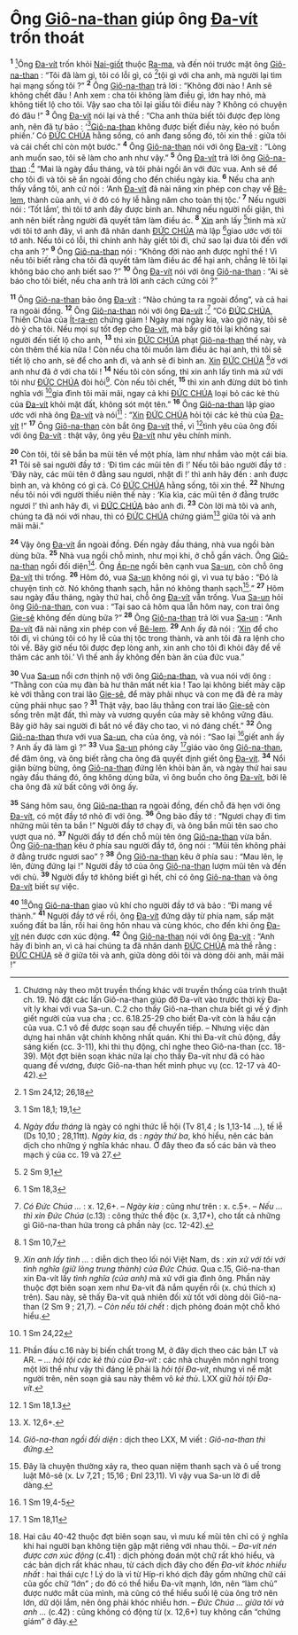 # Ông [Giô-na-than]() giúp ông [Đa-vít]() trốn thoát
<sup><b>1</b></sup> [^1]Ông [Đa-vít]() trốn khỏi [Nai-giốt]() thuộc [Ra-ma](), và đến nói trước mặt ông [Giô-na-than]() : “Tôi đã làm gì, tôi có lỗi gì, có [^1*]tội gì với cha anh, mà người lại tìm hại mạng sống tôi ?” <sup><b>2</b></sup> Ông [Giô-na-than]() trả lời : “Không đời nào ! Anh sẽ không chết đâu ! Anh xem : cha tôi không làm điều gì, lớn hay nhỏ, mà không tiết lộ cho tôi. Vậy sao cha tôi lại giấu tôi điều này ? Không có chuyện đó đâu !” <sup><b>3</b></sup> Ông [Đa-vít]() nói lại và thề : “Cha anh thừa biết tôi được đẹp lòng anh, nên đã tự bảo : ‘[^2*][Giô-na-than]() không được biết điều này, kẻo nó buồn phiền.’ Có [ĐỨC CHÚA]() hằng sống, có anh đang sống đó, tôi xin thề : giữa tôi và cái chết chỉ còn một bước.” <sup><b>4</b></sup> Ông [Giô-na-than]() nói với ông [Đa-vít]() : “Lòng anh muốn sao, tôi sẽ làm cho anh như vậy.” <sup><b>5</b></sup> Ông [Đa-vít]() trả lời ông [Giô-na-than]() :[^2] “Mai là ngày đầu tháng, và tôi phải ngồi ăn với đức vua. Anh sẽ để cho tôi đi và tôi sẽ ẩn ngoài đồng cho đến chiều ngày kia. <sup><b>6</b></sup> Nếu cha anh thấy vắng tôi, anh cứ nói : ‘Anh [Đa-vít]() đã nài nãng xin phép con chạy về [Bê-lem](), thành của anh, vì ở đó có hy lễ hằng năm cho toàn thị tộc.’ <sup><b>7</b></sup> Nếu người nói : ‘Tốt lắm’, thì tôi tớ anh đây được bình an. Nhưng nếu người nổi giận, thì anh nên biết rằng người đã quyết tâm làm điều ác. <sup><b>8</b></sup> [Xin]() anh lấy [^3*]tình mà xử với tôi tớ anh đây, vì anh đã nhân danh [ĐỨC CHÚA]() mà lập [^4*]giao ước với tôi tớ anh. Nếu tôi có lỗi, thì chính anh hãy giết tôi đi, chứ sao lại đưa tôi đến với cha anh ?” <sup><b>9</b></sup> Ông [Giô-na-than]() nói : “Không đời nào anh được nghĩ thế ! Vì nếu tôi biết rằng cha tôi đã quyết tâm làm điều ác để hại anh, chẳng lẽ tôi lại không báo cho anh biết sao ?” <sup><b>10</b></sup> Ông [Đa-vít]() nói với ông [Giô-na-than]() : “Ai sẽ báo cho tôi biết, nếu cha anh trả lời anh cách cứng cỏi ?”

<sup><b>11</b></sup> Ông [Giô-na-than]() bảo ông [Đa-vít]() : “Nào chúng ta ra ngoài đồng”, và cả hai ra ngoài đồng. <sup><b>12</b></sup> Ông [Giô-na-than]() nói với ông [Đa-vít]() :[^3] “Có [ĐỨC CHÚA](), Thiên Chúa của [Ít-ra-en]() chứng giám ! Ngày mai ngày kia, vào giờ này, tôi sẽ dò ý cha tôi. Nếu mọi sự tốt đẹp cho [Đa-vít](), mà bấy giờ tôi lại không sai người đến tiết lộ cho anh, <sup><b>13</b></sup> thì xin [ĐỨC CHÚA]() phạt [Giô-na-than]() thế này, và còn thêm thế kia nữa ! Còn nếu cha tôi muốn làm điều ác hại anh, thì tôi sẽ tiết lộ cho anh, sẽ để cho anh đi, và anh sẽ đi bình an. [Xin]() [ĐỨC CHÚA]() [^5*]ở với anh như đã ở với cha tôi ! <sup><b>14</b></sup> Nếu tôi còn sống, thì xin anh lấy tình mà xử với tôi như [ĐỨC CHÚA]() đòi hỏi[^4]. Còn nếu tôi chết, <sup><b>15</b></sup> thì xin anh đừng dứt bỏ tình nghĩa với [^6*]gia đình tôi mãi mãi, ngay cả khi [ĐỨC CHÚA]() loại bỏ các kẻ thù của [Đa-vít]() khỏi mặt đất, không sót một tên.” <sup><b>16</b></sup> Ông [Giô-na-than]() lập giao ước với nhà ông [Đa-vít]() và nói[^5] : “[Xin]() [ĐỨC CHÚA]() hỏi tội các kẻ thù của [Đa-vít]() !” <sup><b>17</b></sup> Ông [Giô-na-than]() còn bắt ông [Đa-vít]() thề, vì [^7*]tình yêu của ông đối với ông [Đa-vít]() : thật vậy, ông yêu [Đa-vít]() như yêu chính mình.

<sup><b>20</b></sup> Còn tôi, tôi sẽ bắn ba mũi tên về một phía, làm như nhắm vào một cái bia. <sup><b>21</b></sup> Tôi sẽ sai người đầy tớ : ‘Đi tìm các mũi tên đi !’ Nếu tôi bảo người đầy tớ : ‘Đây này, các mũi tên ở đằng sau ngươi, nhặt đi !’ thì anh hãy đến : anh được bình an, và không có gì cả. Có [ĐỨC CHÚA]() hằng sống, tôi xin thề. <sup><b>22</b></sup> Nhưng nếu tôi nói với người thiếu niên thế này : ‘Kia kìa, các mũi tên ở đằng trước ngươi !’ thì anh hãy đi, vì [ĐỨC CHÚA]() bảo anh đi. <sup><b>23</b></sup> Còn lời mà tôi và anh, chúng ta đã nói với nhau, thì có [ĐỨC CHÚA]() chứng giám[^8] giữa tôi và anh mãi mãi.”

<sup><b>24</b></sup> Vậy ông [Đa-vít]() ẩn ngoài đồng. Đến ngày đầu tháng, nhà vua ngồi bàn dùng bữa. <sup><b>25</b></sup> Nhà vua ngồi chỗ mình, như mọi khi, ở chỗ gần vách. Ông [Giô-na-than]() ngồi đối diện[^9]. Ông [Áp-ne]() ngồi bên cạnh vua [Sa-un](), còn chỗ ông [Đa-vít]() thì trống. <sup><b>26</b></sup> Hôm đó, vua [Sa-un]() không nói gì, vì vua tự bảo : “Đó là chuyện tình cờ. Nó không thanh sạch, hẳn nó không thanh sạch[^10].” <sup><b>27</b></sup> Hôm sau ngày đầu tháng, ngày thứ hai, chỗ ông [Đa-vít]() vẫn trống. Vua [Sa-un]() hỏi ông [Giô-na-than](), con vua : “Tại sao cả hôm qua lẫn hôm nay, con trai ông [Gie-sê]() không đến dùng bữa ?” <sup><b>28</b></sup> Ông [Giô-na-than]() trả lời vua [Sa-un]() : “Anh [Đa-vít]() đã nài nãng xin phép con về [Bê-lem](). <sup><b>29</b></sup> Anh ấy đã nói : ‘[Xin]() để cho tôi đi, vì chúng tôi có hy lễ của thị tộc trong thành, và anh tôi đã ra lệnh cho tôi về. Bây giờ nếu tôi được đẹp lòng anh, xin anh cho tôi đi khỏi đây để về thăm các anh tôi.’ Vì thế anh ấy không đến bàn ăn của đức vua.”

<sup><b>30</b></sup> Vua [Sa-un]() nổi cơn thịnh nộ với ông [Giô-na-than](), và vua nói với ông : “Thằng con của mụ đàn bà hư thân mất nết kia ! Tao lại không biết mày cặp kè với thằng con trai lão [Gie-sê](), để mày phải nhục và con mẹ đã đẻ ra mày cũng phải nhục sao ? <sup><b>31</b></sup> Thật vậy, bao lâu thằng con trai lão [Gie-sê]() còn sống trên mặt đất, thì mày và vương quyền của mày sẽ không vững đâu. Bây giờ hãy sai người đi bắt nó về đây cho tao, vì nó đáng chết.” <sup><b>32</b></sup> Ông [Giô-na-than]() thưa với vua [Sa-un](), cha của ông, và nói : “Sao lại [^8*]giết anh ấy ? Anh ấy đã làm gì ?” <sup><b>33</b></sup> Vua [Sa-un]() phóng cây [^9*]giáo vào ông [Giô-na-than](), để đâm ông, và ông biết rằng cha ông đã quyết định giết ông [Đa-vít](). <sup><b>34</b></sup> Nổi giận bừng bừng, ông [Giô-na-than]() đứng lên khỏi bàn ăn, và ngày thứ hai sau ngày đầu tháng đó, ông không dùng bữa, vì ông buồn cho ông [Đa-vít](), bởi lẽ cha ông đã xử bất công với ông ấy.

<sup><b>35</b></sup> Sáng hôm sau, ông [Giô-na-than]() ra ngoài đồng, đến chỗ đã hẹn với ông [Đa-vít](), có một đầy tớ nhỏ đi với ông. <sup><b>36</b></sup> Ông bảo đầy tớ : “Ngươi chạy đi tìm những mũi tên ta bắn !” Người đầy tớ chạy đi, và ông bắn mũi tên sao cho vượt qua nó. <sup><b>37</b></sup> Người đầy tớ đến chỗ mũi tên ông [Giô-na-than]() vừa bắn. Ông [Giô-na-than]() kêu ở phía sau người đầy tớ, ông nói : “Mũi tên không phải ở đằng trước ngươi sao” ? <sup><b>38</b></sup> Ông [Giô-na-than]() kêu ở phía sau : “Mau lên, lẹ lên, đừng đứng lại !” Người đầy tớ của ông [Giô-na-than]() lượm mũi tên và đến với chủ. <sup><b>39</b></sup> Người đầy tớ không biết gì hết, chỉ có ông [Giô-na-than]() và ông [Đa-vít]() biết sự việc.

<sup><b>40</b></sup> [^11]Ông [Giô-na-than]() giao vũ khí cho người đầy tớ và bảo : “Đi mang về thành.” <sup><b>41</b></sup> Người đầy tớ về rồi, ông [Đa-vít]() đứng dậy từ phía nam, sấp mặt xuống đất ba lần, rồi hai ông hôn nhau và cùng khóc, cho đến khi ông [Đa-vít]() nén được cơn xúc động. <sup><b>42</b></sup> Ông [Giô-na-than]() nói với ông [Đa-vít]() : “Anh hãy đi bình an, vì cả hai chúng ta đã nhân danh [ĐỨC CHÚA]() mà thề rằng : [ĐỨC CHÚA]() sẽ ở giữa tôi và anh, giữa dòng dõi tôi và dòng dõi anh, mãi mãi !”

[^1]: Chương này theo một truyền thống khác với truyền thống của trình thuật ch. 19. Nó đặt các lần Giô-na-than giúp đỡ Đa-vít vào trước thời kỳ Đa-vít ly khai với vua Sa-un. C.2 cho thấy Giô-na-than chưa biết gì về ý định giết người của vua cha ; cc. 6.18.25-29 cho biết Đa-vít còn là hầu cận của vua. C.1 vô đề được soạn sau để chuyển tiếp. – Nhưng việc dàn dựng hai nhân vật chính không nhất quán. Khi thì Đa-vít chủ động, đầy sáng kiến (cc. 3-11), khi thì thụ động, chỉ nghe theo Giô-na-than (cc. 18-39). Một đợt biên soạn khác nữa lại cho thấy Đa-vít như đã có hào quang đế vương, được Giô-na-than hết mình phục vụ (cc. 12-17 và 40-42).
[^2]: *Ngày đầu tháng* là ngày có nghi thức lễ hội (Tv 81,4 ; Is 1,13-14 ...), tế lễ (Ds 10,10 ; 28,11tt). *Ngày kia*, ds : *ngày thứ ba*, khó hiểu, nên các bản dịch cho những ý nghĩa khác nhau. Ở đây theo đa số các bản và theo mạch ý của cc. 19 và 27.
[^3]: *Có Đức Chúa ...* : x. 12,6+. – *Ngày kia* : cũng như trên : x. c.5+. – *Nếu ... thì xin Đức Chúa* (c.13) : công thức thề độc (x. 3,17+), cho tất cả những gì Giô-na-than hứa trong cả phần này (cc. 12-42).
[^4]: *Xin anh lấy tình ...* : diễn dịch theo lối nói Việt Nam, ds : *xin xử với tôi với tình nghĩa (giữ lòng trung thành) của Đức Chúa*. Qua c.15, Giô-na-than xin Đa-vít lấy *tình nghĩa (của anh)* mà xử với gia đình ông. Phần này thuộc đợt biên soạn xem như Đa-vít đã nắm quyền rồi (x. chú thích x) trên). Sau này, sẽ thấy Đa-vít quả nhiên đối xử tốt với dòng dõi Giô-na-than (2 Sm 9 ; 21,7). – *Còn nếu tôi chết* : dịch phỏng đoán một chỗ khó hiểu.
[^5]: Phần đầu c.16 này bị biến chất trong M, ở đây dịch theo các bản LT và AR. – *... hỏi tội các kẻ thù của Đa-vít* : các nhà chuyên môn nghĩ trong một lời thề như vậy thì đáng lẽ phải là *hỏi tội Đa-vít*, nhưng vì nể mặt người trên, nên soạn giả sau này thêm vô *kẻ thù*. LXX giữ *hỏi tội Đa-vít*.
[^8]: X. 12,6+.
[^9]: *Giô-na-than ngồi đối diện* : dịch theo LXX, M viết : *Giô-na-than thì đứng*.
[^10]: Đây là chuyện thường xảy ra, theo quan niệm thanh sạch và ô uế trong luật Mô-sê (x. Lv 7,21 ; 15,16 ; Đnl 23,11). Vì vậy vua Sa-un lờ đi dễ dàng.
[^11]: Hai câu 40-42 thuộc đợt biên soạn sau, vì mưu kế mũi tên chỉ có ý nghĩa khi hai người bạn không tiện gặp mặt riêng với nhau thôi. – *Đa-vít nén được cơn xúc động* (c.41) : dịch phỏng đoán một chữ rất khó hiểu, và các bản dịch rất khác nhau, từ cách dịch đây cho đến *Đa-vít khóc nhiều nhất* : hai thái cực ! Lý do là vì từ Híp-ri khó dịch đây gồm những chữ cái của gốc chữ “lớn” ; do đó có thể hiểu Đa-vít mạnh, lớn, nên “làm chủ” được nước mắt của mình, mà cũng có thể hiểu suối lệ của ông trở nên lớn, dữ dội lắm, nên ông phải khóc nhiều hơn. – *Đức Chúa ... giữa tôi và anh ...* (c.42) : cũng không có động từ (x. 12,6+) tuy không cần “chứng giám” ở đây.
[^1*]: 1 Sm 24,12; 26,18
[^2*]: 1 Sm 18,1; 19,1
[^3*]: 2 Sm 9,1
[^4*]: 1 Sm 18,3
[^5*]: 1 Sm 10,7
[^6*]: 1 Sm 24,22
[^7*]: 1 Sm 18,1.3
[^8*]: 1 Sm 19,4-5
[^9*]: 1 Sm 18,11